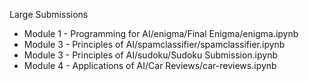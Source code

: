 Large Submissions

- Module 1 - Programming for AI/enigma/Final Enigma/enigma.ipynb
- Module 3 - Principles of AI/spamclassifier/spamclassifier.ipynb
- Module 3 - Principles of AI/sudoku/Sudoku Submission.ipynb
- Module 4 - Applications of AI/Car Reviews/car-reviews.ipynb
